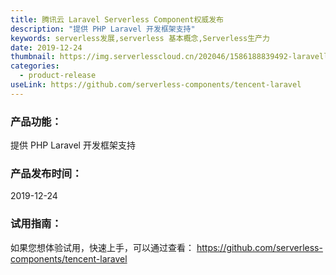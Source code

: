 ```yaml
---
title: 腾讯云 Laravel Serverless Component权威发布
description: "提供 PHP Laravel 开发框架支持"
keywords: serverless发展,serverless 基本概念,Serverless生产力
date: 2019-12-24
thumbnail: https://img.serverlesscloud.cn/202046/1586188839492-laravellist-.png
categories:
  - product-release
useLink: https://github.com/serverless-components/tencent-laravel
---
```


### **产品功能**：
提供 PHP Laravel 开发框架支持


### **产品发布时间**：
2019-12-24



### **试用指南**：
如果您想体验试用，快速上手，可以通过查看：
https://github.com/serverless-components/tencent-laravel

